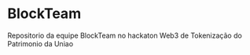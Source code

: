 # BlockTeam

Repositorio da equipe BlockTeam no hackaton Web3 de Tokenização do Patrimonio da Uniao
